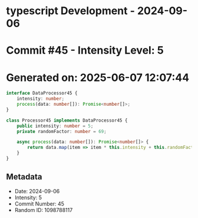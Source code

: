 ﻿# typescript Development - 2024-09-06
# Commit #45 - Intensity Level: 5
# Generated on: 2025-06-07 12:07:44
```typescript
interface DataProcessor45 {
    intensity: number;
    process(data: number[]): Promise<number[]>;
}

class Processor45 implements DataProcessor45 {
    public intensity: number = 5;
    private randomFactor: number = 69;

    async process(data: number[]): Promise<number[]> {
        return data.map(item => item * this.intensity + this.randomFactor);
    }
}
```
## Metadata
- Date: 2024-09-06
- Intensity: 5
- Commit Number: 45
- Random ID: 1098788117
